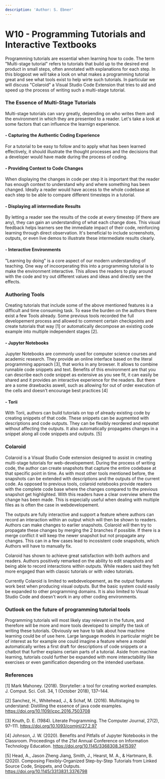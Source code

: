 ```yaml
---
description: 'Author: S. Ebner'
---
```


# W10 - Programming Tutorials and Interactive Textbooks

Programming tutorials are essential when learning how to code. The term "Multi-stage tutorial" refers to tutorials that build up to the desired end product in small steps, often annotated with explanations for each step. In this blogpost we will take a look on what makes a programming tutorial great and see what tools exist to help wirte such tutorials. In particular we will discuss "Colaroid" a Visual Studio Code Extension that tries to aid and speed up the process of writing such a multi-stage tutorial.

### The Essence of Multi-Stage Tutorials

Multi-stage tutorials can vary greatly, depending on who writes them and the environment in which they are presented to a reader. Let's take a look at some factors that can influence the learnign experience.

#### - Capturing the Authentic Coding Experience

For a tutorial to be easy to follow and to apply what has been learned effectively, it should illustrate the thought processes and the decisions that a developer would have made during the process of coding.

#### - Providing Context to Code Changes

When displaying the changes in code per step it is important that the reader has enough context to understand why and where something has been changed. Ideally a reader would have access to the whole codebase at each step to be able to compare different timesteps in a tutorial.

#### - Displaying all intermediate Results

By letting a reader see the results of the code at every timestep (if there are any), they can gain an understanding of what each change does. This visual feedback helps learners see the immediate impact of their code, reinforcing learning through direct observation. It's beneficial to include screenshots, outputs, or even live demos to illustrate these intermediate results clearly.

#### - Interactive Environments

"Learning by doing" is a core aspect of our modern understanding of teaching. One way of incoorperating this into a programming tutorial is to make the environment interactive. This allows the readers to play around with the code and try out different values and ideas and directly see the effects.

### Authoring Tools

Creating tutorials that include some of the above mentioned features is a difficult and time consuming task. To ease the burden on the authors there exist a few Tools already. Some previous tools recorded the full developement process and allowed to comment certain checkpoints and create tutorials that way \[1] or automatically decompose an existing code example into multiple independent stages \[2].

#### - Jupyter Notebooks

Jupyter Notebooks are commonly used for computer science courses and academic research. They provide an online interface based on the literal programming approach \[3], that works in any browser. It allows to combine runnable code snippets and text. Benefits of this environment are that you can describe each code snippet as extensive as you see fit, it can easily be shared and it provides an interactive experience for the readers. But there are a some drawbacks aswell, such as allowing for out of order execution of the cells and doesn't encourage best practices \[4]

#### - Torii

With Torii, authors can build tutorials on top of already existing code by creating snippets of that code. These snippets can be augmented with descriptions and code outputs. They can be flexibly reordered and repeatet without affecting the outputs. It also automatically propagates changes in a snippet along all code snippets and outputs. \[5]

### Colaroid

Colaroid is a Visual Studio Code extension designed to assist in creating multi-stage tutorials for web-developement. During the process of writing code, the author can create snapshots that capture the entire codebase at that specific point in time. As with most other tools mentioned before, the snapshots can be extended with descriptions and the outputs of the current code. As opposed to previous tools, colaroid notebooks provide readers with the complete code base where the changes compared to the previous snapshot get highlighted. With this readers have a clear overview where the change has been made. This is especially useful when dealing with multiple files as is often the case in webdevelopement.

The outputs are fully interactive and support a feature where authors can record an interaction within an output which will then be shown to readers. Authors can make changes to earlier snapshots. Colaroid will then try to propagate these changes by merging the 2 branches if possible. If there is a merge conflict it will keep the newer snapshot but not propagate any changes. This can in a few cases lead to incosistent code snapshots, which Authors will have to manually fix.

Colaroid has shown to achieve great satisfaction with both authors and readers. Authors positively remarked on the ability to edit snapshots and being able to record interactions within outputs. While readers said they felt more engaged than with classic tutorials or with video tutorials.

Currently Colaroid is limited to webdevelopement, as the output features work best when producing visual outputs. But the basic system could easily be expanded to other programming domains. It is also limited to Visual Studio Code and doesn't work in any other coding environments.

### Outlook on the future of programming tutorial tools

Programming tutorials will most likely stay relevant in the future, and therefore will be more and more tools developed to simplify the task of writing these tutorials. Obviously we have to talk about how machine learning could be of use here. Large language models in particular might be of interest as for example one could imagine a feature where a model automatically writes a first draft for descriptions of code snippets or a chatbot that further explains certain parts of a tutorial. Aside from machine learning, tutorials could further be expanded with more interactability like exercises or even gamification depending on the intended userbase.

### References

\[1] Mark Mahoney. (2018). Storyteller: a tool for creating worked examples. J. Comput. Sci. Coll. 34, 1 (October 2018), 137–144.

\[2] Sanchez, H., Whitehead, J., & Schaf, M. (2016). Multistaging to understand: Distilling the essence of java code examples. https://doi.org/10.1109/icpc.2016.7503708

\[3] Knuth, D. E. (1984). Literate Programming. The Computer Journal, 27(2), 97–111. https://doi.org/10.1093/comjnl/27.2.97

\[4] Johnson, J. W. (2020). Benefits and Pitfalls of Jupyter Notebooks in the Classroom. Proceedings of the 21st Annual Conference on Information Technology Education. https://doi.org/10.1145/3368308.3415397

\[5] Head, A., Jason Zheng Jiang, Smith, J., Hearst, M. A., & Hartmann, B. (2020). Composing Flexibly-Organized Step-by-Step Tutorials from Linked Source Code, Snippets, and Outputs. https://doi.org/10.1145/3313831.3376798
